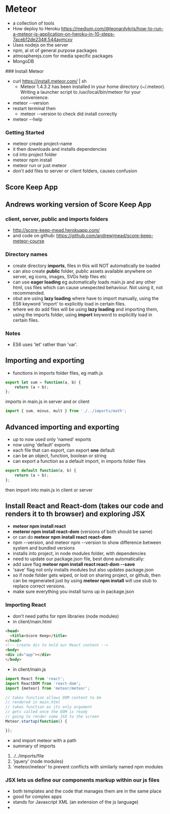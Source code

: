 
# Meteor
- a collection of tools
- How deploy to Heroku
<https://medium.com/@leonardykris/how-to-run-a-meteor-js-application-on-heroku-in-10-steps-7aceb12de234#.544aymcxv>
 - Uses nodejs on the server
 - npm, al ot of general purpose packages
 - atmospherejs.com for media specific packages
 - MongoDB 

### Install Meteor
- curl https://install.meteor.com/ | sh
    - Meteor 1.4.3.2 has been installed in your home directory (~/.meteor).
Writing a launcher script to /usr/local/bin/meteor for your convenience.  
- meteor --version
- restart terminal then 
    - meteor --version to check did install correctly
- meteor --help
### Getting Started
- meteor create project-name
- it then downloads and installs dependencies    
- cd into project folder
- meteor npm install
- meteor run or just meteor
- don't add files to server or client folders, causes confusion

## Score Keep App
## Andrews working version of Score Keep App
### client, server, public and imports folders
- <http://score-keep-mead.herokuapp.com/>
- and code on github: <https://github.com/andrewjmead/score-keep-meteor-course>
### Directory names
- create directory __imports__, files in this will NOT automatically be loaded
- can also create __public__ folder, public assets available anywhere on server, eg icons, images, SVGs help files etc
- can use __eager loading__  eg automatically loads main.js and any other html, css files which can cause unexpected behaviour. Not using it, not recommended.
- obut are using __lazy loading__ where have to import manually, using the ES6 keyword 'import' to explicitly load in certain files.
- where we do add files will be using  __lazy loading__ and importing them, using the imports folder, using __import__ keyword to explicitly load in certain files.

### Notes
- ES6 uses 'let' rather than 'var'.
## Importing and exporting
- functions in imports folder files, eg math.js
```javascript
export let sum = function(a, b) {
    return (a + b);
};
```
imports in main.js in server and or client
```javascript
import { sum, minus, mult } from './../imports/math';
```
## Advanced importing and exporting
- up to now used only 'named' exports
- now using 'default' exports
- each file that can export, can export __one__ default
- can be an object, function, boolean or string
- can export a function as a default import, in imports folder files
```javascript
export default function(a, b) {
    return (a + b);
};
```
then import into main.js in client or server
## Install React and React-dom (takes our code and renders it to th browser) and exploring JSX
- __meteor npm install react__
- __meteror npm install react-dom__ (versions of both should be same)
- or can do __meteor npm install react__ __react-dom__
- npm --version, and meteor npm --version to show difference between system and bundled versions
- installs into project, in node modules folder, with dependencies
- need to update our package.json file, best done automatically:
- add save flag __meteor npm install react react-dom --save__
- 'save' flag not only installs modules but also updates package.json
- so if node folder gets wiped, or lost on sharing project, or github, then can be regenerated just by using __meteor npm install__ will use stub to replace correct versions.
- make sure everything you install turns up in package.json
### Importing React
- don't need paths for npm libraries (node modules)
- in client/main.html 
```html
<head>
  <title>Score Keep</title>
</head>
<!-- create div to hold our React content -->
<body>
<div id="app"></div>
</body>
```
- in client/main.js
```javascript
import React from 'react';
import ReactDOM from 'react-dom';
import {meteor} from 'meteor/meteor';

// takes function allows DOM content to be 
// rendered in main.html
// takes function as its only argument
// gets called once the DOM is ready
// going to render some JSX to the screen
Meteor.startup(function() {

});
```
- and import meteor with a path
- summary of imports
1. ./../imports/file
2. 'jquery' (node modules)
3. 'meteor/meteor' to prevent conflicts with similarly named npm modules
### JSX lets us define our components markup within our js files
- both templates and the code that manages them are in the same place
- good for complex apps
- stands for Javascript XML (an extension of the js language)
- 





